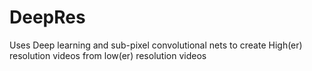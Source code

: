# DeepRes
Uses Deep learning and sub-pixel convolutional nets to create High(er) resolution videos from low(er) resolution videos
